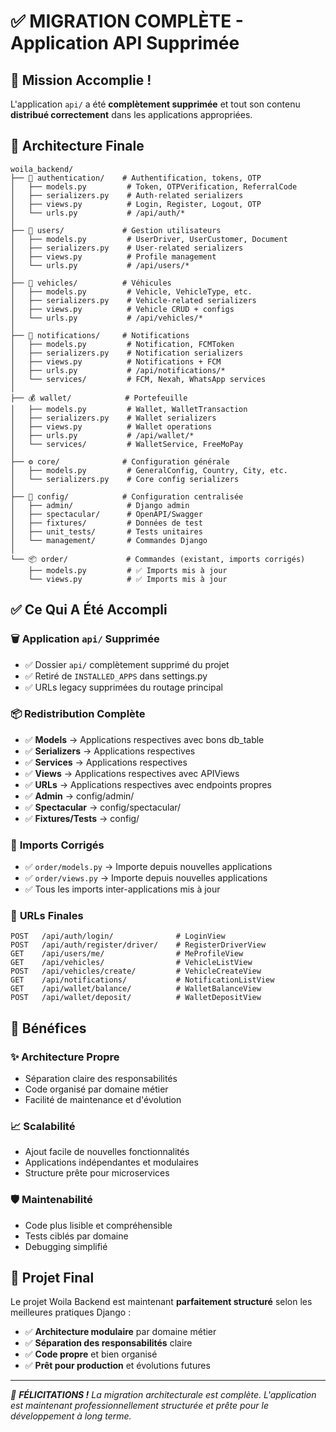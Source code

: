 # ✅ MIGRATION COMPLÈTE - Application API Supprimée

## 🎉 Mission Accomplie !

L'application `api/` a été **complètement supprimée** et tout son contenu **distribué correctement** dans les applications appropriées.

## 📁 Architecture Finale

```
woila_backend/
├── 🔐 authentication/    # Authentification, tokens, OTP
│   ├── models.py         # Token, OTPVerification, ReferralCode
│   ├── serializers.py    # Auth-related serializers
│   ├── views.py          # Login, Register, Logout, OTP
│   └── urls.py           # /api/auth/*
│
├── 👥 users/             # Gestion utilisateurs
│   ├── models.py         # UserDriver, UserCustomer, Document
│   ├── serializers.py    # User-related serializers
│   ├── views.py          # Profile management
│   └── urls.py           # /api/users/*
│
├── 🚗 vehicles/          # Véhicules
│   ├── models.py         # Vehicle, VehicleType, etc.
│   ├── serializers.py    # Vehicle-related serializers
│   ├── views.py          # Vehicle CRUD + configs
│   └── urls.py           # /api/vehicles/*
│
├── 🔔 notifications/     # Notifications
│   ├── models.py         # Notification, FCMToken
│   ├── serializers.py    # Notification serializers
│   ├── views.py          # Notifications + FCM
│   ├── urls.py           # /api/notifications/*
│   └── services/         # FCM, Nexah, WhatsApp services
│
├── 💰 wallet/            # Portefeuille
│   ├── models.py         # Wallet, WalletTransaction
│   ├── serializers.py    # Wallet serializers
│   ├── views.py          # Wallet operations
│   ├── urls.py           # /api/wallet/*
│   └── services/         # WalletService, FreeMoPay
│
├── ⚙️ core/              # Configuration générale
│   ├── models.py         # GeneralConfig, Country, City, etc.
│   └── serializers.py    # Core config serializers
│
├── 📁 config/            # Configuration centralisée
│   ├── admin/            # Django admin
│   ├── spectacular/      # OpenAPI/Swagger
│   ├── fixtures/         # Données de test
│   ├── unit_tests/       # Tests unitaires
│   └── management/       # Commandes Django
│
└── 📦 order/             # Commandes (existant, imports corrigés)
    ├── models.py         # ✅ Imports mis à jour
    └── views.py          # ✅ Imports mis à jour
```

## ✅ Ce Qui A Été Accompli

### 🗑️ **Application `api/` Supprimée**
- ✅ Dossier `api/` complètement supprimé du projet
- ✅ Retiré de `INSTALLED_APPS` dans settings.py
- ✅ URLs legacy supprimées du routage principal

### 📦 **Redistribution Complète**
- ✅ **Models** → Applications respectives avec bons db_table
- ✅ **Serializers** → Applications respectives
- ✅ **Services** → Applications respectives
- ✅ **Views** → Applications respectives avec APIViews
- ✅ **URLs** → Applications respectives avec endpoints propres
- ✅ **Admin** → config/admin/
- ✅ **Spectacular** → config/spectacular/
- ✅ **Fixtures/Tests** → config/

### 🔄 **Imports Corrigés**
- ✅ `order/models.py` → Importe depuis nouvelles applications
- ✅ `order/views.py` → Importe depuis nouvelles applications
- ✅ Tous les imports inter-applications mis à jour

### 🎯 **URLs Finales**
```
POST   /api/auth/login/              # LoginView
POST   /api/auth/register/driver/    # RegisterDriverView
GET    /api/users/me/                # MeProfileView
GET    /api/vehicles/                # VehicleListView
POST   /api/vehicles/create/         # VehicleCreateView
GET    /api/notifications/           # NotificationListView
GET    /api/wallet/balance/          # WalletBalanceView
POST   /api/wallet/deposit/          # WalletDepositView
```

## 🚀 **Bénéfices**

### ✨ **Architecture Propre**
- Séparation claire des responsabilités
- Code organisé par domaine métier
- Facilité de maintenance et d'évolution

### 📈 **Scalabilité**
- Ajout facile de nouvelles fonctionnalités
- Applications indépendantes et modulaires
- Structure prête pour microservices

### 🛡️ **Maintenabilité**
- Code plus lisible et compréhensible
- Tests ciblés par domaine
- Debugging simplifié

## 🏁 **Projet Final**

Le projet Woila Backend est maintenant **parfaitement structuré** selon les meilleures pratiques Django :

- ✅ **Architecture modulaire** par domaine métier
- ✅ **Séparation des responsabilités** claire
- ✅ **Code propre** et bien organisé
- ✅ **Prêt pour production** et évolutions futures

---

*🎊 **FÉLICITATIONS !** La migration architecturale est complète. L'application est maintenant professionnellement structurée et prête pour le développement à long terme.*